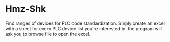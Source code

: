 # Hmz-Shk
Find ranges of devices for PLC code standardization. Sinply create an excel with a sheet for every PLC device list you're interested in. the program will ask you to browse file to open the excel.
